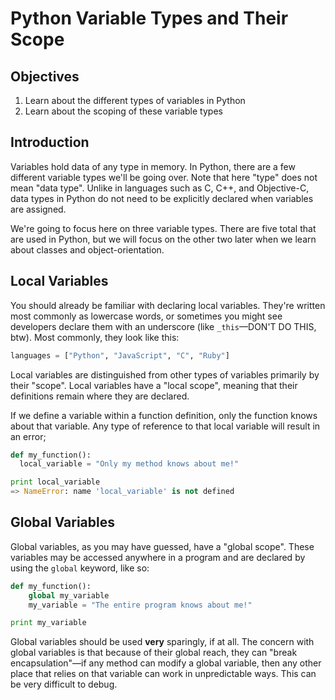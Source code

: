 # Python Variable Types and Their Scope

## Objectives

1. Learn about the different types of variables in Python
2. Learn about the scoping of these variable types

## Introduction

Variables hold data of any type in memory. In Python, there are a few different variable types we'll be going over. Note that here "type" does not mean "data type". Unlike in languages such as C, C++, and Objective-C, data types in Python do not need to be explicitly declared when variables are assigned.

We're going to focus here on three variable types. There are five total that are used in Python, but we will focus on the other two later when we learn about classes and object-orientation.

## Local Variables

You should already be familiar with declaring local variables. They're written most commonly as lowercase words, or sometimes you might see developers declare them with an underscore (like `_this`––DON'T DO THIS, btw). Most commonly, they look like this:

```python
languages = ["Python", "JavaScript", "C", "Ruby"]
```

Local variables are distinguished from other types of variables primarily by their "scope". Local variables have a "local scope", meaning that their definitions remain where they are declared.

If we define a variable within a function definition, only the function knows about that variable. Any type of reference to that local variable will result in an error;

```python
def my_function():
  local_variable = "Only my method knows about me!"

print local_variable
=> NameError: name 'local_variable' is not defined
```

## Global Variables

Global variables, as you may have guessed, have a "global scope". These variables may be accessed anywhere in a program and are declared by using the `global` keyword, like so:

```python
def my_function():
    global my_variable
    my_variable = "The entire program knows about me!"

print my_variable
```

Global variables should be used **very** sparingly, if at all. The concern with global variables is that because of their global reach, they can "break encapsulation"—if any method can modify a global variable, then any other place that relies on that variable can work in unpredictable ways. This can be very difficult to debug.

